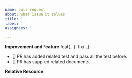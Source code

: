 ```yaml
---
name: pull request
about: what issue it solves
title: ''
label: ''
assignees: '' 

---
```


**Improvement and Feature**
feat(...):
fix(...): 

- [] PR has added related test and pass all the test before.
- [] PR has supplied related documents.

**Relative Resource**

